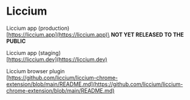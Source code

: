# Liccium

Liccium app (production)\
[https://liccium.app](https://liccium.app)\
**NOT YET RELEASED TO THE PUBLIC**

Liccium app (staging)\
[https://liccium.dev](https://liccium.dev)

Liccium browser plugin\
[https://github.com/liccium/liccium-chrome-extension/blob/main/README.md](https://github.com/liccium/liccium-chrome-extension/blob/main/README.md)
